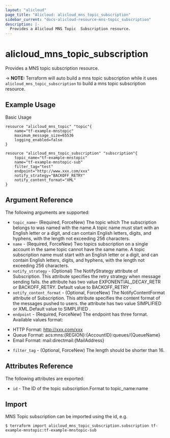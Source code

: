 ```yaml
---
layout: "alicloud"
page_title: "Alicloud: alicloud_mns_topic_subscription"
sidebar_current: "docs-alicloud-resource-mns-topic_subscription"
description: |-
  Provides a Alicloud MNS Topic  Subscription resource.
---
```


# alicloud\_mns\_topic\_subscription

Provides a MNS topic subscription resource.

-> **NOTE:** Terraform will auto build a mns topic subscription  while it uses `alicloud_mns_topic_subscription` to build a mns topic subscription resource.

## Example Usage

Basic Usage

```
resource "alicloud_mns_topic" "topic"{
    name="tf-example-mnstopic"
    maximum_message_size=65536
    logging_enabled=false
}

resource "alicloud_mns_topic_subscription" "subscription"{
    topic_name="tf-example-mnstopic"
    name="tf-example-mnstopic-sub"
    filter_tag="test"
    endpoint="http://www.xxx.com/xxx"
    notify_strategy="BACKOFF_RETRY"
    notify_content_format="XML"
}
```

## Argument Reference

The following arguments are supported:

* `topic_name`- (Required, ForceNew) The topic which The subscription belongs to was named with the name.A topic name must start with an English letter or a digit, and can contain English letters, digits, and hyphens, with the length not exceeding 256 characters.
* `name` - (Required, ForceNew) Two topics subscription on a single account in the same topic cannot have the same name. A topic subscription name must start with an English letter or a digit, and can contain English letters, digits, and hyphens, with the length not exceeding 256 characters.
* `notify_strategy` - (Optional) The NotifyStrategy attribute of Subscription. This attribute specifies the retry strategy when message sending fails. the attribute has two value EXPONENTIAL_DECAY_RETR or BACKOFF_RETRY. Default value to BACKOFF_RETRY .
* `notify_content_format` - (Optional, ForceNew) The NotifyContentFormat attribute of Subscription. This attribute specifies the content format of the messages pushed to users. the attribute has two value SIMPLIFIED or XML.Default value to SIMPLIFIED .
* `endpoint` - (Required, ForceNew) The endpoint has three format. Available values format:
 - HTTP Format: http://xxx.com/xxx
 - Queue Format: acs:mns:{REGION}:{AccountID}:queues/{QueueName}
 - Email Format: mail:directmail:{MailAddress}

* `filter_tag` - (Optional, ForceNew) The length should be shorter than 16.

## Attributes Reference

The following attributes are exported:

* `id` - The ID of the topic subscription.Format to topic_name:name

## Import

MNS Topic subscription can be imported using the id, e.g.

```
$ terraform import alicloud_mns_topic_subscription.subscription tf-example-mnstopic:tf-example-mnstopic-sub
```